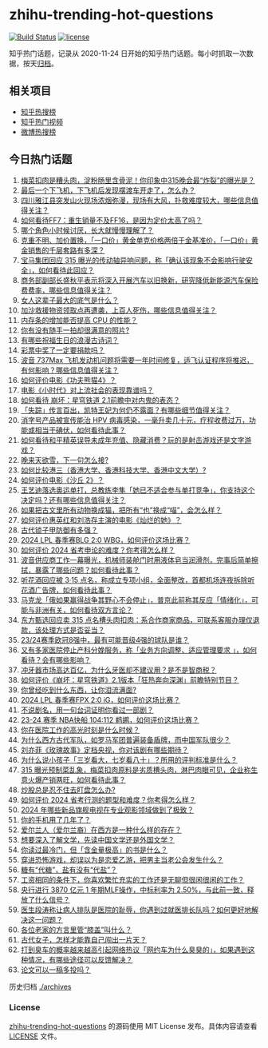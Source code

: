 # zhihu-trending-hot-questions

[![Build Status](https://github.com/justjavac/zhihu-trending-hot-questions/workflows/ci/badge.svg?branch=master)](https://github.com/justjavac/zhihu-trending-hot-questions/actions)
[![license](https://img.shields.io/github/license/justjavac/zhihu-trending-hot-questions)](https://github.com/justjavac/zhihu-trending-hot-questions/blob/master/LICENSE)

知乎热门话题，记录从 2020-11-24
日开始的知乎热门话题。每小时抓取一次数据，按天[归档](./archives)。

## 相关项目

- [知乎热搜榜](https://github.com/justjavac/zhihu-trending-top-search)
- [知乎热门视频](https://github.com/justjavac/zhihu-trending-hot-video)
- [微博热搜榜](https://github.com/justjavac/weibo-trending-hot-search)

## 今日热门话题

<!-- BEGIN -->
<!-- 最后更新时间 Sun Mar 17 2024 05:12:05 GMT+0800 (China Standard Time) -->

1. [梅菜扣肉是糟头肉，淀粉肠里含骨泥！你印象中315晚会最“炸裂”的曝光是？](https://www.zhihu.com/question/648751878)
1. [最后一个下飞机，下飞机后发现摆渡车开走了，怎么办？](https://www.zhihu.com/question/427909101)
1. [四川雅江县突发山火现场浓烟弥漫，现场有大风，扑救难度较大，哪些信息值得关注？](https://www.zhihu.com/question/648866577)
1. [如何看待FF7：重生销量不及FF16，是因为定价太高了吗？](https://www.zhihu.com/question/648654644)
1. [哪个角色小时候讨厌，长大就慢慢理解了？](https://www.zhihu.com/question/647221031)
1. [克重不明、加价置换，「一口价」黄金单克价格两倍于金基准价，「一口价」黄金销售的千层套路有多深？](https://www.zhihu.com/question/648791488)
1. [宝马集团回应 315 曝光的传动轴异响问题，称「确认该现象不会影响行驶安全」，如何看待此回应？](https://www.zhihu.com/question/648750053)
1. [商务部副部长盛秋平表示将深入开展汽车以旧换新，研究降低新能源汽车保险费费率，哪些信息值得关注？](https://www.zhihu.com/question/648844719)
1. [女人这辈子最大的底气是什么？](https://www.zhihu.com/question/646071490)
1. [加沙救援物资领取点再遭袭，上百人死伤，哪些信息值得关注？](https://www.zhihu.com/question/648694935)
1. [内存条的增加能否提高 CPU 的性能？](https://www.zhihu.com/question/642170978)
1. [你有没有随手一拍却很满意的照片?](https://www.zhihu.com/question/372636323)
1. [有哪些祝福生日的浪漫古诗词？](https://www.zhihu.com/question/645768288)
1. [彩票中奖了一定要捐款吗？](https://www.zhihu.com/question/436476365)
1. [波音 737Max 飞机发动机问题将需要一年时间修复，适飞认证程序将推迟，有何影响？哪些信息值得关注？](https://www.zhihu.com/question/648791480)
1. [如何评价电影《功夫熊猫4》？](https://www.zhihu.com/question/630002303)
1. [电影《小时代》对上流社会的表现靠谱吗？](https://www.zhihu.com/question/21454378)
1. [如何看待 崩坏：星穹铁道 2.1前瞻中对内鬼的表态？](https://www.zhihu.com/question/648875819)
1. [「失踪」传言百出，凯特王妃为何仍不露面？有哪些细节值得关注？](https://www.zhihu.com/question/648813532)
1. [消字号产品被宣传能治 HPV 病毒感染，一毫升卖几十元，疗程收费过万，功能或相当于碘伏，如何看待此事？](https://www.zhihu.com/question/648791464)
1. [如何看待和平精英误导未成年充值、隐藏消费？玩的是射击游戏还是文字游戏？](https://www.zhihu.com/question/648686915)
1. [晚来天欲雪，下一句怎么接?](https://www.zhihu.com/question/647892641)
1. [如何比较港三（香港大学、香港科技大学、香港中文大学）?](https://www.zhihu.com/question/585797801)
1. [如何评价电影《沙丘 2》？](https://www.zhihu.com/question/648099224)
1. [王艺迪落选奥运单打，总教练李隼「她已不适合参与单打竞争」，你支持这个决定吗？还有哪些信息值得关注？](https://www.zhihu.com/question/648848294)
1. [如果把古文里所有动物换成猫，把所有“也”换成“喵”，会怎么样？](https://www.zhihu.com/question/644523477)
1. [如何评价惠英红和刘浩存主演的电影《灿烂的她》？](https://www.zhihu.com/question/648688107)
1. [古代锁子甲防御有多强？](https://www.zhihu.com/question/47731136)
1. [2024 LPL 春季赛BLG 2:0 WBG，如何评价这场比赛？](https://www.zhihu.com/question/648856462)
1. [如何评价 2024 省考申论的难度？你考得怎么样？](https://www.zhihu.com/question/648833238)
1. [波音供应商工作一幕曝光，机械师装舱门时用液体皂当润滑剂，完事后简单擦拭，暴露了哪些问题？如何看待此事？](https://www.zhihu.com/question/648389814)
1. [听花酒回应被 3·15 点名，称成立专项小组，全面整改，首都机场连夜拆除听花酒广告牌，如何看待此事？](https://www.zhihu.com/question/648785062)
1. [马克龙「俄如果赢得战争其野心不会停止」，普京此前称其反应「情绪化」，可能与非洲有关，如何看待双方言论？](https://www.zhihu.com/question/648651526)
1. [东方甄选回应卖 315 点名槽头肉扣肉：系合作商家商品，可联系客服办理仅退款，该处理方式是否妥当？](https://www.zhihu.com/question/648843306)
1. [23/24赛季欧冠8强中，最有可能晋级4强的球队是谁？](https://www.zhihu.com/question/648728283)
1. [又有多家医院停止产科分娩服务，称「业务方向调整、适应管理要求 」，如何看待？会有哪些影响？](https://www.zhihu.com/question/648647182)
1. [冲牙器市场高达百亿，为什么牙医却不建议用？是不是智商税？](https://www.zhihu.com/question/648030863)
1. [如何评价《崩坏：星穹铁道》2.1版本「狂热奔向深渊」前瞻特别节目？](https://www.zhihu.com/question/648867376)
1. [你曾经吃到什么东西，让你泪流满面?](https://www.zhihu.com/question/565537890)
1. [2024 LPL 春季赛FPX 2:0 iG，如何评价这场比赛？](https://www.zhihu.com/question/648726029)
1. [不说剧名，用一句台词证明你看过一部剧？](https://www.zhihu.com/question/648337892)
1. [23-24 赛季 NBA快船 104:112 鹈鹕，如何评价这场比赛？](https://www.zhihu.com/question/648782352)
1. [你在医院工作的高光时刻是什么时候？](https://www.zhihu.com/question/621813737)
1. [为什么西方古代军队，如罗马军团普遍装备盾牌，而中国军队很少？](https://www.zhihu.com/question/413354435)
1. [刘亦菲《玫瑰故事》定档央视，你对该剧有哪些期待？](https://www.zhihu.com/question/648319746)
1. [为什么说小孩子「三岁看大，七岁看八十」？所用的评判标准是什么？](https://www.zhihu.com/question/646918604)
1. [315 曝光预制菜乱象，梅菜扣肉原料是劣质槽头肉，淋巴肉眼可见，企业称生意火爆产销两旺，如何看待此事？](https://www.zhihu.com/question/648738577)
1. [炒股总是忍不住去盯盘怎么办?](https://www.zhihu.com/question/585661623)
1. [如何评价 2024 省考行测的题型和难度？你考得怎么样？](https://www.zhihu.com/question/648789736)
1. [2024 年哪些新品旗舰电视在专业观影领域做到了极致？](https://www.zhihu.com/question/648647835)
1. [你的手机用了几年了？](https://www.zhihu.com/question/648546441)
1. [爱尔兰人（爱尔兰裔）在西方是一种什么样的存在？](https://www.zhihu.com/question/50503509)
1. [想要深入了解文学，先读中国文学还是外国文学？](https://www.zhihu.com/question/637368300)
1. [你读过最冷门，但「含金量极高」的书是什么？](https://www.zhihu.com/question/438708854)
1. [穿进恐怖游戏，却误以为是恋爱乙游，把男主当老公会发生什么？](https://www.zhihu.com/question/647207923)
1. [糖有“代糖”，盐有没有“代盐”？](https://www.zhihu.com/question/648248802)
1. [工资相同的条件下，你喜欢繁忙充实的工作还是无聊但很闲很闲的工作？](https://www.zhihu.com/question/648163413)
1. [央行进行 3870 亿元 1 年期MLF操作，中标利率为 2.50%，与此前一致，释放了什么信号？](https://www.zhihu.com/question/648647607)
1. [医生段涛称让病人排队是医院的耻辱，你遇到过就医排长队吗？如何更好地解决这一问题？](https://www.zhihu.com/question/648654618)
1. [各位老家的方言里管“膝盖”叫什么？](https://www.zhihu.com/question/648329838)
1. [古代女子，怎样才能靠自己闯出一片天？](https://www.zhihu.com/question/646352648)
1. [打到臭车的概率越来越高引起网络热议「网约车为什么臭臭的」，如果遇到这种情况，有哪些途径可以反馈解决？](https://www.zhihu.com/question/648693255)
1. [论文可以一稿多投吗？](https://www.zhihu.com/question/646933607)

<!-- END -->

历史归档 [./archives](./archives)

### License

[zhihu-trending-hot-questions](https://github.com/justjavac/zhihu-trending-hot-questions)
的源码使用 MIT License 发布。具体内容请查看 [LICENSE](./LICENSE) 文件。
